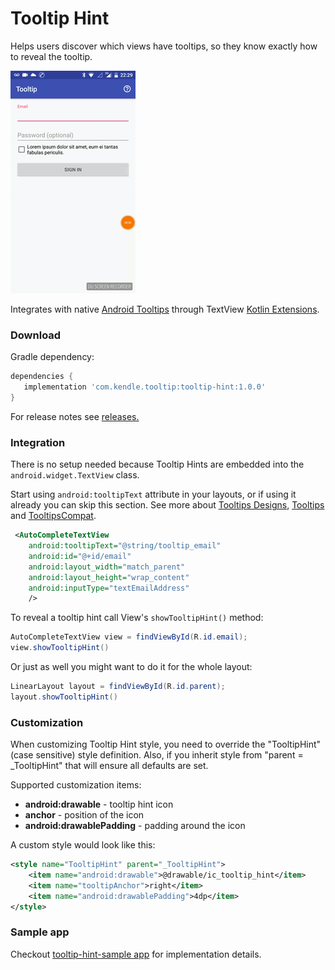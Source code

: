 # Tooltip Hint
Helps users discover which views have tooltips, so they know exactly how to reveal the tooltip.

![tooltip hint demo](https://github.com/dobridog/tooltip-hint/blob/master/tooltip-hint.gif)

Integrates with native [Android Tooltips](https://developer.android.com/guide/topics/ui/tooltips.html) through TextView [Kotlin Extensions](https://kotlinlang.org/docs/reference/extensions.html).

### Download

Gradle dependency:
```groovy
dependencies {
   implementation 'com.kendle.tooltip:tooltip-hint:1.0.0'
}
```
For release notes see [releases.](https://github.com/dobridog/tooltip-hint/releases)

### Integration
There is no setup needed because Tooltip Hints are embedded into the `android.widget.TextView` class.

Start using `android:tooltipText` attribute in your layouts, or if using it already you can skip this section. See more about [Tooltips Designs](https://material.io/guidelines/components/tooltips.html#), [Tooltips](https://developer.android.com/guide/topics/ui/tooltips.html) and [TooltipsCompat](https://developer.android.com/reference/android/support/v7/widget/TooltipCompat.html).

```xml
 <AutoCompleteTextView
    android:tooltipText="@string/tooltip_email"
    android:id="@+id/email"
    android:layout_width="match_parent"
    android:layout_height="wrap_content"
    android:inputType="textEmailAddress"
    />
```

To reveal a tooltip hint call View's `showTooltipHint()` method:

```java
AutoCompleteTextView view = findViewById(R.id.email);
view.showTooltipHint()
```

Or just as well you might want to do it for the whole layout:
```java
LinearLayout layout = findViewById(R.id.parent);
layout.showTooltipHint()
```

### Customization

When customizing Tooltip Hint style, you need to override the "TooltipHint" (case sensitive) style definition. Also, if you inherit style from "parent = _TooltipHint" that will ensure all defaults are set.

Supported customization items:
* **android:drawable** - tooltip hint icon
* **anchor** - position of the icon
* **android:drawablePadding** - padding around the icon

A custom style would look like this:

```xml
<style name="TooltipHint" parent="_TooltipHint">
    <item name="android:drawable">@drawable/ic_tooltip_hint</item>
    <item name="tooltipAnchor">right</item>
    <item name="android:drawablePadding">4dp</item>
</style>
```

### Sample app
Checkout [tooltip-hint-sample app](https://github.com/dobridog/tooltip-hint/tree/master/tooltip-hint-sample) for implementation details.